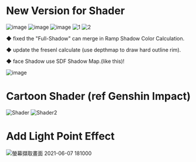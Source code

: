 # New Version for Shader
![image](https://user-images.githubusercontent.com/57168985/159115617-e6c060b9-81ff-434e-b564-5e2a59ea2bed.png)
![image](https://user-images.githubusercontent.com/57168985/159164831-5d2900ab-647b-494f-b511-ae7d62578119.png)
![image](https://user-images.githubusercontent.com/57168985/159162487-97d3c87b-7a10-4958-8db5-742d69e51292.png)
![1](https://user-images.githubusercontent.com/57168985/158834862-eec5b56b-8761-4f4f-b9c3-c726ed6a132e.gif)
![2](https://user-images.githubusercontent.com/57168985/158839151-7d6f2b71-3a76-46ae-87e4-4570dcb25c2f.gif)

◆ fixed the "Full-Shadow" can merge in Ramp Shadow Color Calculation.

◆ update the fresenl calculate (use depthmap to draw hard outline rim).

◆ face Shadow use SDF Shadow Map.(like this)!

![image](https://user-images.githubusercontent.com/57168985/158841993-2da69d90-3dcf-4ff0-91cc-ad7dac3ae57d.png)

# Cartoon Shader (ref Genshin Impact)
![Shader](https://user-images.githubusercontent.com/57168985/121054360-d97e2980-c7ee-11eb-8140-93cf5f5596c7.gif)
![Shader2](https://user-images.githubusercontent.com/57168985/121054523-02062380-c7ef-11eb-9f7a-0d8bab34bfc2.gif)
# Add Light Point Effect
![螢幕擷取畫面 2021-06-07 181000](https://user-images.githubusercontent.com/57168985/121054527-03375080-c7ef-11eb-9ba7-9579efe9c6c3.png)
 
